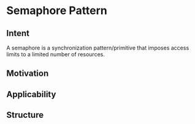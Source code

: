 # Semaphore Pattern

## Intent

A semaphore is a synchronization pattern/primitive that imposes access limits to a limited number of resources.

## Motivation

## Applicability

## Structure

